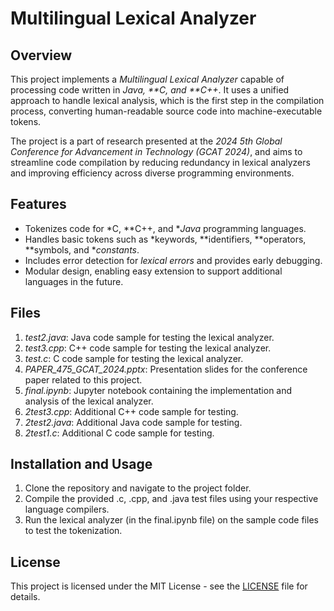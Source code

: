 # Multilingual Lexical Analyzer

## Overview
This project implements a *Multilingual Lexical Analyzer* capable of processing code written in *Java, **C, and **C++*. It uses a unified approach to handle lexical analysis, which is the first step in the compilation process, converting human-readable source code into machine-executable tokens.

The project is a part of research presented at the *2024 5th Global Conference for Advancement in Technology (GCAT 2024)*, and aims to streamline code compilation by reducing redundancy in lexical analyzers and improving efficiency across diverse programming environments.

## Features
- Tokenizes code for *C, **C++, and **Java* programming languages.
- Handles basic tokens such as *keywords, **identifiers, **operators, **symbols, and **constants*.
- Includes error detection for *lexical errors* and provides early debugging.
- Modular design, enabling easy extension to support additional languages in the future.

## Files
1. *test2.java*: Java code sample for testing the lexical analyzer.
2. *test3.cpp*: C++ code sample for testing the lexical analyzer.
3. *test.c*: C code sample for testing the lexical analyzer.
4. *PAPER_475_GCAT_2024.pptx*: Presentation slides for the conference paper related to this project.
5. *final.ipynb*: Jupyter notebook containing the implementation and analysis of the lexical analyzer.
6. *2test3.cpp*: Additional C++ code sample for testing.
7. *2test2.java*: Additional Java code sample for testing.
8. *2test1.c*: Additional C code sample for testing.

## Installation and Usage
1. Clone the repository and navigate to the project folder.
2. Compile the provided .c, .cpp, and .java test files using your respective language compilers.
3. Run the lexical analyzer (in the final.ipynb file) on the sample code files to test the tokenization.

## License
This project is licensed under the MIT License - see the [LICENSE](LICENSE) file for details.

